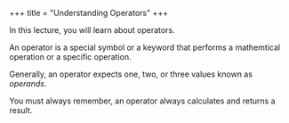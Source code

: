 +++
title = "Understanding Operators"
+++

In this lecture, you will learn about operators.

An operator is a special symbol or a keyword that performs a mathemtical operation
or a specific operation.

Generally, an operator expects one, two, or three values known as *operands*.

You must always remember, an operator always calculates and returns a result.